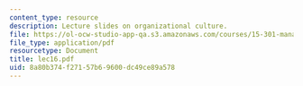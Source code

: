 ```yaml
---
content_type: resource
description: Lecture slides on organizational culture.
file: https://ol-ocw-studio-app-qa.s3.amazonaws.com/courses/15-301-managerial-psychology-fall-2006/8a80b374f27157b69600dc49ce89a578_lec16.pdf
file_type: application/pdf
resourcetype: Document
title: lec16.pdf
uid: 8a80b374-f271-57b6-9600-dc49ce89a578
---
```

